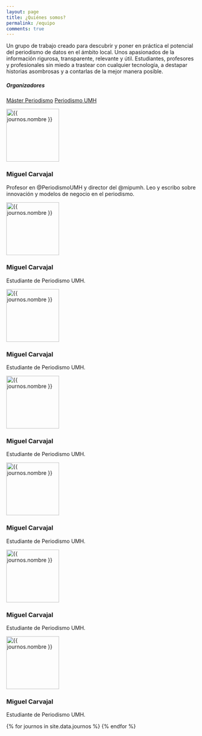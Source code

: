 ```yaml
---
layout: page
title: ¿Quiénes somos?
permalink: /equipo
comments: true
---
```


<div class="row justify-content-between">
<div class="col-md-8">    

<p>Un grupo de trabajo creado para descubrir y poner en práctica el potencial del periodismo de
datos en el ámbito local. Unos apasionados de la información rigurosa, transparente, relevante y
útil. Estudiantes, profesores y profesionales sin miedo a trastear con cualquier tecnología, a
destapar historias asombrosas y a contarlas de la mejor manera posible.</p>

</div>

<div class="col-md-4">

<div class="sticky-top sticky-top-80">
<h5>Organizadores</h5>

<a target="_blank" href="http://mip.umh.es/" class="btn btn-info">Máster Periodismo</a> <a target="_blank" href="http://periodismo.umh.es/" class="btn btn-warning">Periodismo UMH</a>

</div>
</div>

</div>

<div class="container marketing mt-5">
<!-- Three columns of text below the carousel -->
<div class="row">
      <div class="col-lg-3">
      	<a target="_blank" href="https://twitter.com/mcarvajal_" role="button"><img src="https://pbs.twimg.com/profile_images/1016709073339895809/Z_ddJhY4_400x400.jpg" alt="{{ journos.nombre }}" width="140" height="140" class="bd-placeholder-img rounded-circle"></a>
        <h3>Miguel Carvajal</h3>
        <p>Profesor en @PeriodismoUMH y director del @mipumh. Leo y escribo sobre innovación y modelos de negocio en el periodismo.</p>
      </div><!-- /.col-lg-4 -->
      <div class="col-lg-3">
      	<a target="_blank" href="https://twitter.com/mcarvajal_" role="button"><img src="https://pbs.twimg.com/profile_images/1016709073339895809/Z_ddJhY4_400x400.jpg" alt="{{ journos.nombre }}" width="140" height="140" class="bd-placeholder-img rounded-circle"></a>
        <h3>Miguel Carvajal</h3>
        <p>Estudiante de Periodismo UMH.</p>
      </div><!-- /.col-lg-4 -->
      <div class="col-lg-3">
      	<a target="_blank" href="https://twitter.com/mcarvajal_" role="button"><img src="https://pbs.twimg.com/profile_images/1016709073339895809/Z_ddJhY4_400x400.jpg" alt="{{ journos.nombre }}" width="140" height="140" class="bd-placeholder-img rounded-circle"></a>
        <h3>Miguel Carvajal</h3>
        <p>Estudiante de Periodismo UMH.</p>
      </div><!-- /.col-lg-4 -->
      <div class="col-lg-3">
      	<a target="_blank" href="https://twitter.com/mcarvajal_" role="button"><img src="https://pbs.twimg.com/profile_images/1016709073339895809/Z_ddJhY4_400x400.jpg" alt="{{ journos.nombre }}" width="140" height="140" class="bd-placeholder-img rounded-circle"></a>
        <h3>Miguel Carvajal</h3>
        <p>Estudiante de Periodismo UMH.</p>
      </div><!-- /.col-lg-4 -->
      <div class="col-lg-3">
      	<a target="_blank" href="https://twitter.com/mcarvajal_" role="button"><img src="https://pbs.twimg.com/profile_images/1016709073339895809/Z_ddJhY4_400x400.jpg" alt="{{ journos.nombre }}" width="140" height="140" class="bd-placeholder-img rounded-circle"></a>
        <h3>Miguel Carvajal</h3>
        <p>Estudiante de Periodismo UMH.</p>
      </div><!-- /.col-lg-4 -->
      <div class="col-lg-3">
      	<a target="_blank" href="https://twitter.com/mcarvajal_" role="button"><img src="https://pbs.twimg.com/profile_images/1016709073339895809/Z_ddJhY4_400x400.jpg" alt="{{ journos.nombre }}" width="140" height="140" class="bd-placeholder-img rounded-circle"></a>
        <h3>Miguel Carvajal</h3>
        <p>Estudiante de Periodismo UMH.</p>
      </div><!-- /.col-lg-4 -->
      <div class="col-lg-3">
      	<a target="_blank" href="https://twitter.com/mcarvajal_" role="button"><img src="https://pbs.twimg.com/profile_images/1016709073339895809/Z_ddJhY4_400x400.jpg" alt="{{ journos.nombre }}" width="140" height="140" class="bd-placeholder-img rounded-circle"></a>
        <h3>Miguel Carvajal</h3>
        <p>Estudiante de Periodismo UMH.</p>
      </div><!-- /.col-lg-4 -->

</div><!-- /.row -->
</div>
    {% for journos in site.data.journos %}	
    {% endfor %}
